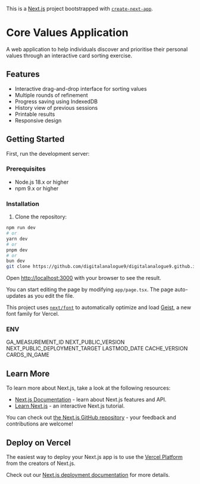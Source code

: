This is a [Next.js](https://nextjs.org) project bootstrapped with [`create-next-app`](https://nextjs.org/docs/app/api-reference/cli/create-next-app).

# Core Values Application

A web application to help individuals discover and prioritise their personal values through an interactive card sorting exercise.

## Features

- Interactive drag-and-drop interface for sorting values
- Multiple rounds of refinement 
- Progress saving using IndexedDB
- History view of previous sessions
- Printable results
- Responsive design
## Getting Started

First, run the development server:

### Prerequisites

- Node.js 18.x or higher
- npm 9.x or higher

### Installation

1. Clone the repository:
```bash
npm run dev
# or
yarn dev
# or
pnpm dev
# or
bun dev
git clone https://github.com/digitalanalogue9/digitalanalogue9.github.io.git
```

Open [http://localhost:3000](http://localhost:3000) with your browser to see the result.

You can start editing the page by modifying `app/page.tsx`. The page auto-updates as you edit the file.

This project uses [`next/font`](https://nextjs.org/docs/app/building-your-application/optimizing/fonts) to automatically optimize and load [Geist](https://vercel.com/font), a new font family for Vercel.

### ENV
GA_MEASUREMENT_ID
NEXT_PUBLIC_VERSION
NEXT_PUBLIC_DEPLOYMENT_TARGET
LASTMOD_DATE
CACHE_VERSION
CARDS_IN_GAME
## Learn More

To learn more about Next.js, take a look at the following resources:

- [Next.js Documentation](https://nextjs.org/docs) - learn about Next.js features and API.
- [Learn Next.js](https://nextjs.org/learn) - an interactive Next.js tutorial.

You can check out [the Next.js GitHub repository](https://github.com/vercel/next.js) - your feedback and contributions are welcome!

## Deploy on Vercel

The easiest way to deploy your Next.js app is to use the [Vercel Platform](https://vercel.com/new?utm_medium=default-template&filter=next.js&utm_source=create-next-app&utm_campaign=create-next-app-readme) from the creators of Next.js.

Check out our [Next.js deployment documentation](https://nextjs.org/docs/app/building-your-application/deploying) for more details.

